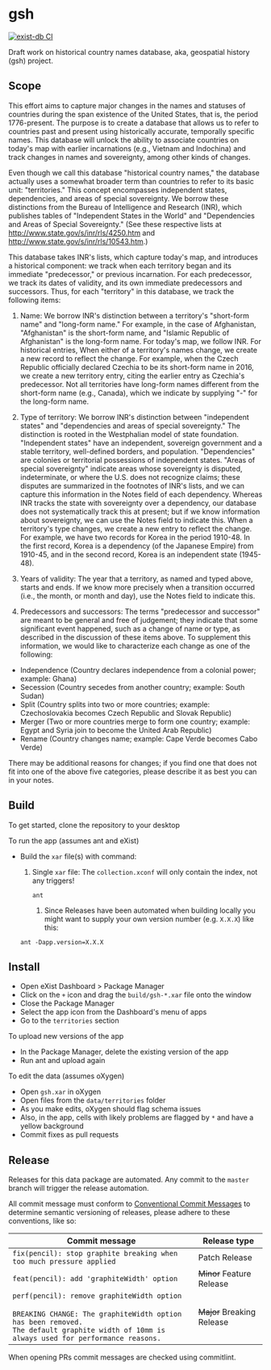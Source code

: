 # gsh

[![exist-db CI](https://github.com/joewiz/gsh/actions/workflows/build.yml/badge.svg)](https://github.com/joewiz/gsh/actions/workflows/build.yml)

Draft work on historical country names database, aka, geospatial history (gsh) project.

## Scope

This effort aims to capture major changes in the names and statuses of countries during the span existence of the United States, that is, the period 1776-present. The purpose is to create a database that allows us to refer to countries past and present using historically accurate, temporally specific names. This database will unlock the ability to associate countries on today's map with earlier incarnations (e.g., Vietnam and Indochina) and track changes in names and sovereignty, among other kinds of changes.

Even though we call this database "historical country names," the database actually uses a somewhat broader term than countries to refer to its basic unit: "territories." This concept encompasses independent states, dependencies, and areas of special sovereignty. We borrow these distinctions from the Bureau of Intelligence and Research (INR), which publishes tables of "Independent States in the World" and "Dependencies and Areas of Special Sovereignty." (See these respective lists at http://www.state.gov/s/inr/rls/4250.htm and http://www.state.gov/s/inr/rls/10543.htm.) 

This database takes INR's lists, which capture today's map, and introduces a historical component: we track when each territory began and its immediate "predecessor," or previous incarnation. For each predecessor, we track its dates of validity, and its own immediate predecessors and successors. Thus, for each "territory" in this database, we track the following items:

1. Name: We borrow INR's distinction between a territory's "short-form name" and "long-form name." For example, in the case of Afghanistan, "Afghanistan" is the short-form name, and "Islamic Republic of Afghanistan" is the long-form name. For today's map, we follow INR. For historical entries, When either of a territory's names change, we create a new record to reflect the change. For example, when the Czech Republic officially declared Czechia to be its short-form name in 2016, we create a new territory entry, citing the earlier entry as Czechia's predecessor. Not all territories have long-form names different from the short-form name (e.g., Canada), which we indicate by supplying "-" for the long-form name.

2. Type of territory: We borrow INR's distinction between "independent states" and "dependencies and areas of special sovereignty." The distinction is rooted in the Westphalian model of state foundation. "Independent states" have an independent, sovereign government and a stable territory, well-defined borders, and population. "Dependencies" are colonies or territorial possessions of independent states. "Areas of special sovereignty" indicate areas whose sovereignty is disputed, indeterminate, or where the U.S. does not recognize claims; these disputes are summarized in the footnotes of INR's lists, and we can capture this information in the Notes field of each dependency. Whereas INR tracks the state with sovereignty over a dependency, our database does not systematically track this at present; but if we know information about sovereignty, we can use the Notes field to indicate this. When a territory's type changes, we create a new entry to reflect the change. For example, we have two records for Korea in the period 1910-48. In the first record, Korea is a dependency (of the Japanese Empire) from 1910-45, and in the second record, Korea is an independent state (1945-48).

3. Years of validity: The year that a territory, as named and typed above, starts and ends. If we know more precisely when a transition occurred (i.e., the month, or month and day), use the Notes field to indicate this.

4. Predecessors and successors: The terms "predecessor and successor" are meant to be general and free of judgement; they indicate that some significant event happened, such as a change of name or type, as described in the discussion of these items above. To supplement this information, we would like to characterize each change as one of the following:

- Independence (Country declares independence from a colonial power; example: Ghana)
- Secession (Country secedes from another country; example: South Sudan)
- Split (Country splits into two or more countries; example: Czechoslovakia becomes Czech Republic and Slovak Republic)
- Merger (Two or more countries merge to form one country; example: Egypt and Syria join to become the United Arab Republic)
- Rename (Country changes name; example: Cape Verde becomes Cabo Verde)

There may be additional reasons for changes; if you find one that does not fit into one of the above five categories, please describe it as best you can in your notes.

## Build

To get started, clone the repository to your desktop

To run the app (assumes ant and eXist)
- Build the `xar` file(s) with command:    
    1. Single `xar` file: The `collection.xconf` will only contain the index, not any triggers!
        ```shell
        ant
        ```

        1. Since Releases have been automated when building locally you might want to supply your own version number (e.g. `X.X.X`) like this:

    ```shell
    ant -Dapp.version=X.X.X
    ```

## Install

- Open eXist Dashboard > Package Manager
- Click on the `+` icon and drag the `build/gsh-*.xar` file onto the window 
- Close the Package Manager
- Select the app icon from the Dashboard's menu of apps
- Go to the `territories` section

To upload new versions of the app
- In the Package Manager, delete the existing version of the app
- Run ant and upload again

To edit the data (assumes oXygen)
- Open `gsh.xar` in oXygen
- Open files from the `data/territories` folder
- As you make edits, oXygen should flag schema issues
- Also, in the app, cells with likely problems are flagged by `*` and have a yellow background
- Commit fixes as pull requests

## Release

Releases for this data package are automated. Any commit to the `master` branch will trigger the release automation.

All commit message must conform to [Conventional Commit Messages](https://www.conventionalcommits.org/en/v1.0.0/) to determine semantic versioning of releases, please adhere to these conventions, like so:

| Commit message  | Release type |
|-----------------|--------------|
| `fix(pencil): stop graphite breaking when too much pressure applied` | Patch Release |
| `feat(pencil): add 'graphiteWidth' option` | ~~Minor~~ Feature Release |
| `perf(pencil): remove graphiteWidth option`<br/><br/>`BREAKING CHANGE: The graphiteWidth option has been removed.`<br/>`The default graphite width of 10mm is always used for performance reasons.` | ~~Major~~ Breaking Release |

When opening PRs commit messages are checked using commitlint.
